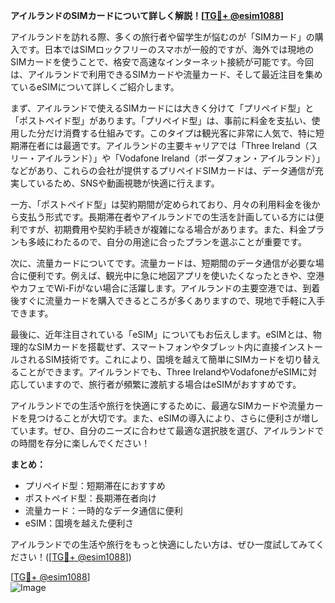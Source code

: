 **アイルランドのSIMカードについて詳しく解説！[[TG💪+ @esim1088](https://t.me/s/esim1088)]**

アイルランドを訪れる際、多くの旅行者や留学生が悩むのが「SIMカード」の購入です。日本ではSIMロックフリーのスマホが一般的ですが、海外では現地のSIMカードを使うことで、格安で高速なインターネット接続が可能です。今回は、アイルランドで利用できるSIMカードや流量カード、そして最近注目を集めているeSIMについて詳しくご紹介します。

まず、アイルランドで使えるSIMカードには大きく分けて「プリペイド型」と「ポストペイド型」があります。「プリペイド型」は、事前に料金を支払い、使用した分だけ消費する仕組みです。このタイプは観光客に非常に人気で、特に短期滞在者には最適です。アイルランドの主要キャリアでは「Three Ireland（スリー・アイルランド）」や「Vodafone Ireland（ボーダフォン・アイルランド）」などがあり、これらの会社が提供するプリペイドSIMカードは、データ通信が充実しているため、SNSや動画視聴が快適に行えます。

一方、「ポストペイド型」は契約期間が定められており、月々の利用料金を後から支払う形式です。長期滞在者やアイルランドでの生活を計画している方には便利ですが、初期費用や契約手続きが複雑になる場合があります。また、料金プランも多岐にわたるので、自分の用途に合ったプランを選ぶことが重要です。

次に、流量カードについてです。流量カードは、短期間のデータ通信が必要な場合に便利です。例えば、観光中に急に地図アプリを使いたくなったときや、空港やカフェでWi-Fiがない場合に活躍します。アイルランドの主要空港では、到着後すぐに流量カードを購入できるところが多くありますので、現地で手軽に入手できます。

最後に、近年注目されている「eSIM」についてもお伝えします。eSIMとは、物理的なSIMカードを搭載せず、スマートフォンやタブレット内に直接インストールされるSIM技術です。これにより、国境を越えて簡単にSIMカードを切り替えることができます。アイルランドでも、Three IrelandやVodafoneがeSIMに対応していますので、旅行者が頻繁に渡航する場合はeSIMがおすすめです。

アイルランドでの生活や旅行を快適にするために、最適なSIMカードや流量カードを見つけることが大切です。また、eSIMの導入により、さらに便利さが増しています。ぜひ、自分のニーズに合わせて最適な選択肢を選び、アイルランドでの時間を存分に楽しんでください！

**まとめ：**
- プリペイド型：短期滞在におすすめ
- ポストペイド型：長期滞在者向け
- 流量カード：一時的なデータ通信に便利
- eSIM：国境を越えた便利さ

アイルランドでの生活や旅行をもっと快適にしたい方は、ぜひ一度試してみてください！([[TG💪+ @esim1088](https://t.me/s/esim1088)])

[[TG💪+ @esim1088](https://t.me/s/esim1088)]  
![Image](https://i.postimg.cc/Y0z9fWf4/image.png)